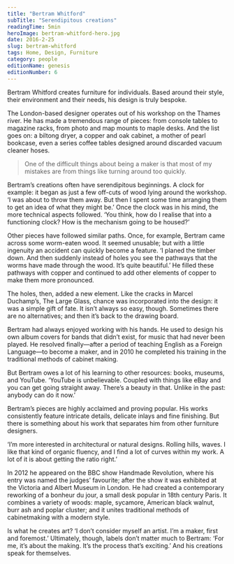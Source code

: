 ```yaml
---
title: "Bertram Whitford"
subTitle: "Serendipitous creations"
readingTime: 5min
heroImage: bertram-whitford-hero.jpg
date: 2016-2-25
slug: bertram-whitford
tags: Home, Design, Furniture
category: people
editionName: genesis
editionNumber: 6
---
```


Bertram Whitford creates furniture for individuals. Based around their style, their environment and their needs, his design is truly bespoke.

The London-based designer operates out of his workshop on the Thames river. He has made a tremendous range of pieces: from console tables to magazine racks, from photo and map mounts to maple desks. And the list goes on: a biltong dryer, a copper and oak cabinet, a mother of pearl bookcase, even a series coffee tables designed around discarded vacuum cleaner hoses.

>One of the difficult things about being a maker is that most of my mistakes are from things like turning around too quickly.

Bertram’s creations often have serendipitous beginnings. A clock for example: it began as just a few off-cuts of wood lying around the workshop. ‘I was about to throw them away. But then I spent some time arranging them to get an idea of what they might be.’ Once the clock was in his mind, the more technical aspects followed. ‘You think, how do I realise that into a functioning clock? How is the mechanism going to be housed?’   

Other pieces have followed similar paths. Once, for example, Bertram came across some worm-eaten wood. It seemed unusable; but with a little ingenuity an accident can quickly become a feature. ‘I planed the timber down. And then suddenly instead of holes you see the pathways that the worms have made through the wood. It’s quite beautiful.’ He filled these pathways with copper and continued to add other elements of copper to make them more pronounced.

The holes, then, added a new element. Like the cracks in Marcel Duchamp’s, The Large Glass, chance was incorporated into the design: it was a simple gift of fate. It isn’t always so easy, though. Sometimes there are no alternatives; and then it’s back to the drawing board.

Bertram had always enjoyed working with his hands. He used to design his own album covers for bands that didn’t exist, for music that had never been played. He resolved finally—after a period of teaching English as a Foreign Language—to become a maker, and in 2010 he completed his training in the traditional methods of cabinet making.

But Bertram owes a lot of his learning to other resources: books, museums, and YouTube. ‘YouTube is unbelievable. Coupled with things like eBay and you can get going straight away. There’s a beauty in that. Unlike in the past: anybody can do it now.’

Bertram’s pieces are highly acclaimed and proving popular. His works consistently feature intricate details, delicate inlays and fine finishing. But there is something about his work that separates him from other furniture designers.

‘I’m more interested in architectural or natural designs. Rolling hills, waves. I like that kind of organic fluency, and I find a lot of curves within my work. A lot of it is about getting the ratio right.’

In 2012 he appeared on the BBC show Handmade Revolution, where his entry was named the judges’ favourite; after the show it was exhibited at the Victoria and Albert Museum in London. He had created a contemporary reworking of a bonheur du jour, a small desk popular in 18th century Paris. It combines a variety of woods: maple, sycamore, American black walnut, burr ash and poplar cluster; and it unites traditional methods of cabinetmaking with a modern style.

Is what he creates art? ‘I don’t consider myself an artist. I’m a maker, first and foremost.’ Ultimately, though, labels don’t matter much to Bertram: ‘For me, it’s about the making. It’s the process that’s exciting.’ And his creations speak for themselves.  
